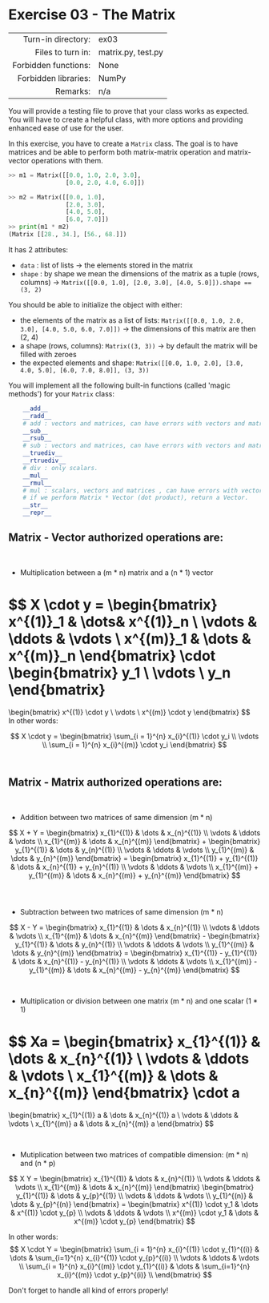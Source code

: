 # Exercise 03 - The Matrix

|                         |                     |
| -----------------------:| ------------------- |
|   Turn-in directory:    |  ex03               |
|   Files to turn in:     |  matrix.py, test.py |
|   Forbidden functions:  |  None               |
|   Forbidden libraries:  |  NumPy              |
|   Remarks:              |  n/a                |

You will provide a testing file to prove that your class works as expected.  
You will have to create a helpful class, with more options and providing enhanced ease of use for the user.

In this exercise, you have to create a `Matrix` class. The goal is to have matrices and be able to perform both matrix-matrix operation and matrix-vector operations with them.

```py
>> m1 = Matrix([[0.0, 1.0, 2.0, 3.0], 
                [0.0, 2.0, 4.0, 6.0]])

>> m2 = Matrix([[0.0, 1.0],
                [2.0, 3.0],
                [4.0, 5.0],
                [6.0, 7.0]])
>> print(m1 * m2)
(Matrix [[28., 34.], [56., 68.]])
```

It has 2 attributes:  
* `data` : list of lists -> the elements stored in the matrix
* `shape` : by shape we mean the dimensions of the matrix as a tuple (rows, columns) -> `Matrix([[0.0, 1.0], [2.0, 3.0], [4.0, 5.0]]).shape == (3, 2)`

You should be able to initialize the object with either:  
* the elements of the matrix as a list of lists: `Matrix([[0.0, 1.0, 2.0, 3.0], [4.0, 5.0, 6.0, 7.0]])` -> the dimensions of this matrix are then (2, 4)
* a shape (rows, columns): `Matrix((3, 3))` -> by default the matrix will be filled with zeroes  
* the expected elements and shape: `Matrix([[0.0, 1.0, 2.0], [3.0, 4.0, 5.0], [6.0, 7.0, 8.0]], (3, 3))`  

You will implement all the following built-in functions (called 'magic methods') for your `Matrix` class:

```py
    __add__
    __radd__
    # add : vectors and matrices, can have errors with vectors and matrices.
    __sub__
    __rsub__
    # sub : vectors and matrices, can have errors with vectors and matrices.
    __truediv__
    __rtruediv__
    # div : only scalars.
    __mul__
    __rmul__
    # mul : scalars, vectors and matrices , can have errors with vectors and matrices.
    # if we perform Matrix * Vector (dot product), return a Vector.
    __str__
    __repr__
```

## Matrix - Vector authorized operations are:
​
- Multiplication between a (m * n) matrix and a (n * 1) vector

$$
X \cdot y = 
\begin{bmatrix} x^{(1)}_1 & \dots& x^{(1)}_n \\ 
\vdots & \ddots & \vdots \\ 
x^{(m)}_1 & \dots & x^{(m)}_n
\end{bmatrix} 
\cdot 
\begin{bmatrix} 
y_1 \\
\vdots \\ 
y_n 
\end{bmatrix} 
= 
\begin{bmatrix} x^{(1)} \cdot y \\ \vdots  \\ x^{(m)} \cdot y \end{bmatrix}
$$  
​
In other words:

$$
X \cdot y = \begin{bmatrix} \sum_{i = 1}^{n} x_{i}^{(1)} \cdot y_i \\ \vdots \\ \sum_{i = 1}^{n} x_{i}^{(m)} \cdot y_i \end{bmatrix}
$$ 
​
  
## Matrix - Matrix authorized operations are:
​
- Addition between two matrices of same dimension (m * n)

$$
X + Y = 
\begin{bmatrix} 
x_{1}^{(1)} & \dots & x_{n}^{(1)}  \\ 
\vdots & \ddots & \vdots \\ 
x_{1}^{(m)} & \dots & x_{n}^{(m)} 
\end{bmatrix} +  
\begin{bmatrix} 
y_{1}^{(1)} & \dots & y_{n}^{(1)}  \\ 
\vdots & \ddots & \vdots \\ 
y_{1}^{(m)} & \dots & y_{n}^{(m)} 
\end{bmatrix} = 
\begin{bmatrix} 
x_{1}^{(1)} + y_{1}^{(1)}  & \dots & x_{n}^{(1)} + y_{n}^{(1)}  \\ 
\vdots & \ddots & \vdots \\ 
x_{1}^{(m)} + y_{1}^{(m)} & \dots & x_{n}^{(m)} + y_{n}^{(m)}
\end{bmatrix}
$$  
​
- Subtraction between two matrices of same dimension (m * n)

$$
X - Y = 
\begin{bmatrix} 
x_{1}^{(1)} & \dots & x_{n}^{(1)}  \\ 
\vdots & \ddots & \vdots \\ 
x_{1}^{(m)} & \dots & x_{n}^{(m)} 
\end{bmatrix} - 
\begin{bmatrix} 
y_{1}^{(1)} & \dots & y_{n}^{(1)}  \\ 
\vdots & \ddots & \vdots \\ 
y_{1}^{(m)} & \dots & y_{n}^{(m)} 
\end{bmatrix} = 
\begin{bmatrix} 
x_{1}^{(1)} - y_{1}^{(1)}  & \dots & x_{n}^{(1)} - y_{n}^{(1)}  \\ 
\vdots & \ddots & \vdots \\ 
x_{1}^{(m)} - y_{1}^{(m)} & \dots & x_{n}^{(m)} - y_{n}^{(m)}
\end{bmatrix}
$$ 

​
- Multiplication or division between one matrix (m * n) and one scalar (1 * 1)

$$
Xa = 
\begin{bmatrix} 
x_{1}^{(1)} & \dots & x_{n}^{(1)}  \\ 
\vdots & \ddots & \vdots \\ 
x_{1}^{(m)} & \dots & x_{n}^{(m)} 
\end{bmatrix} 
\cdot a
= 
\begin{bmatrix} 
x_{1}^{(1)} a  & \dots & x_{n}^{(1)} a  \\ 
\vdots & \ddots & \vdots \\ 
x_{1}^{(m)} a & \dots & x_{n}^{(m)} a
\end{bmatrix}
$$ 

​
- Mutiplication between two matrices of compatible dimension: (m * n) and (n * p)

$$
X  Y = 
\begin{bmatrix} 
x_{1}^{(1)} & \dots & x_{n}^{(1)}  \\ 
\vdots & \ddots & \vdots \\ 
x_{1}^{(m)} & \dots & x_{n}^{(m)} 
\end{bmatrix}  
\begin{bmatrix} 
y_{1}^{(1)} & \dots & y_{p}^{(1)}  \\ 
\vdots & \ddots & \vdots \\ 
y_{1}^{(n)} & \dots & y_{p}^{(n)} 
\end{bmatrix} = 
\begin{bmatrix} 
x^{(1)} \cdot y_1  & \dots & x^{(1)} \cdot y_{p} \\ 
\vdots & \ddots & \vdots \\ 
x^{(m)} \cdot y_1 & \dots & x^{(m)} \cdot y_{p}
\end{bmatrix}
$$ 

In other words:
​
$$
X \cdot Y = 
\begin{bmatrix} 
\sum_{i = 1}^{n} x_{i}^{(1)} \cdot y_{1}^{(i)} & \dots & \sum_{i=1}^{n} x_{i}^{(1)} \cdot y_{p}^{(i)} \\
\vdots & \ddots & \vdots \\ 
\sum_{i = 1}^{n} x_{i}^{(m)} \cdot y_{1}^{(i)} & \dots & \sum_{i=1}^{n} x_{i}^{(m)} \cdot y_{p}^{(i)} \\
\end{bmatrix}
$$  

Don't forget to handle all kind of errors properly!
